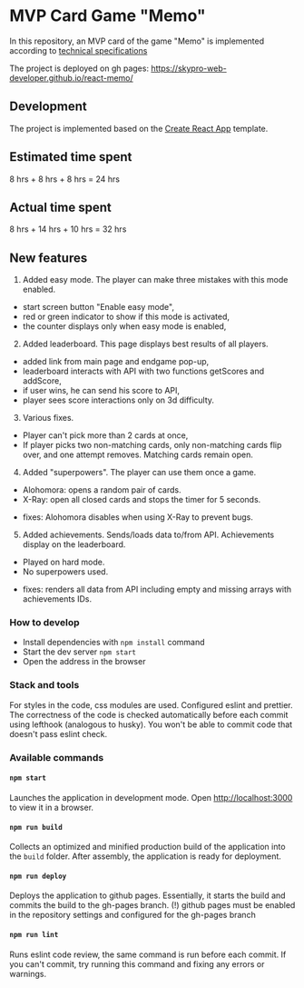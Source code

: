 # MVP Card Game "Memo"

In this repository, an MVP card of the game "Memo" is implemented according to [technical specifications](./docs/mvp-spec.md)

The project is deployed on gh pages:
https://skypro-web-developer.github.io/react-memo/

## Development

The project is implemented based on the [Create React App](https://github.com/facebook/create-react-app) template.

## Estimated time spent

8 hrs + 8 hrs + 8 hrs = 24 hrs

## Actual time spent

8 hrs + 14 hrs + 10 hrs = 32 hrs

## New features

1. Added easy mode. The player can make three mistakes with this mode enabled.

- start screen button "Enable easy mode",
- red or green indicator to show if this mode is activated,
- the counter displays only when easy mode is enabled,

2. Added leaderboard. This page displays best results of all players.

- added link from main page and endgame pop-up,
- leaderboard interacts with API with two functions getScores and addScore,
- if user wins, he can send his score to API,
- player sees score interactions only on 3d difficulty.

3. Various fixes.

- Player can't pick more than 2 cards at once,
- If player picks two non-matching cards, only non-matching cards flip over, and one attempt removes. Matching cards remain open.

4. Added "superpowers". The player can use them once a game.

- Alohomora: opens a random pair of cards.
- X-Ray: open all closed cards and stops the timer for 5 seconds.

* fixes: Alohomora disables when using X-Ray to prevent bugs.

5. Added achievements. Sends/loads data to/from API. Achievements display on the leaderboard.

- Played on hard mode.
- No superpowers used.

* fixes: renders all data from API including empty and missing arrays with achievements IDs.

### How to develop

- Install dependencies with `npm install` command
- Start the dev server `npm start`
- Open the address in the browser

### Stack and tools

For styles in the code, css modules are used.
Configured eslint and prettier. The correctness of the code is checked automatically before each commit using lefthook (analogous to husky). You won't be able to commit code that doesn't pass eslint check.

### Available commands

#### `npm start`

Launches the application in development mode.
Open [http://localhost:3000](http://localhost:3000) to view it in a browser.

#### `npm run build`

Collects an optimized and minified production build of the application into the `build` folder.
After assembly, the application is ready for deployment.

#### `npm run deploy`

Deploys the application to github pages. Essentially, it starts the build and commits the build to the gh-pages branch.
(!) github pages must be enabled in the repository settings and configured for the gh-pages branch

#### `npm run lint`

Runs eslint code review, the same command is run before each commit.
If you can't commit, try running this command and fixing any errors or warnings.
